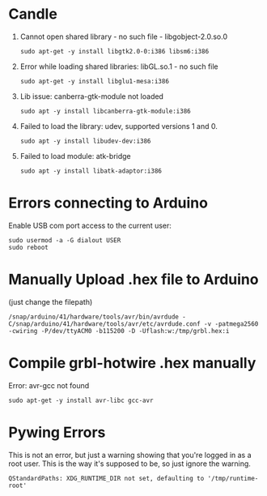 # Candle

1. Cannot open shared library - no such file - libgobject-2.0.so.0

	```
	sudo apt-get -y install libgtk2.0-0:i386 libsm6:i386
	```
2. Error while loading shared libraries: libGL.so.1 - no such file

	```
	sudo apt-get -y install libglu1-mesa:i386
	```
3. Lib issue: canberra-gtk-module not loaded
	
	```
	sudo apt -y install libcanberra-gtk-module:i386
	```
4. Failed to load the library: udev, supported versions 1 and 0.
	
	```
	sudo apt -y install libudev-dev:i386
	```
5. Failed to load module: atk-bridge
	
	```
	sudo apt -y install libatk-adaptor:i386
	```

# Errors connecting to Arduino

Enable USB com port access to the current user:

```
sudo usermod -a -G dialout USER
sudo reboot
```

# Manually Upload .hex file to Arduino
(just change the filepath)

```
/snap/arduino/41/hardware/tools/avr/bin/avrdude -C/snap/arduino/41/hardware/tools/avr/etc/avrdude.conf -v -patmega2560 -cwiring -P/dev/ttyACM0 -b115200 -D -Uflash:w:/tmp/grbl.hex:i
```

# Compile grbl-hotwire .hex manually

Error: avr-gcc not found

```
sudo apt-get -y install avr-libc gcc-avr
```

# Pywing Errors
This is not an error, but just a warning showing that you're logged in as a root user.
This is the way it's supposed to be, so just ignore the warning.


```
QStandardPaths: XDG_RUNTIME_DIR not set, defaulting to '/tmp/runtime-root'
```


